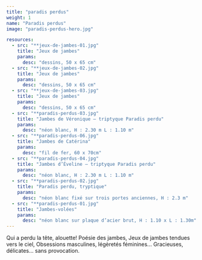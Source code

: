 ```yaml
---
title: "paradis perdus"
weight: 1
name: "Paradis perdus"
image: "paradis-perdus-hero.jpg"

resources:
  - src: "**jeux-de-jambes-01.jpg"
    title: "Jeux de jambes"
    params:
      desc: "dessins, 50 x 65 cm"
  - src: "**jeux-de-jambes-02.jpg"
    title: "Jeux de jambes"
    params:
      desc: "dessins, 50 x 65 cm"
  - src: "**jeux-de-jambes-03.jpg"
    title: "Jeux de jambes"
    params:
      desc: "dessins, 50 x 65 cm"
  - src: "**paradis-perdus-03.jpg"
    title: "Jambes de Véronique — triptyque Paradis perdu"
    params:
      desc: "néon blanc, H : 2.30 m L : 1.10 m"
  - src: "**paradis-perdus-06.jpg"
    title: "Jambes de Catérina"
    params:
      desc: "fil de fer, 60 x 70cm"
  - src: "**paradis-perdus-04.jpg"
    title: "Jambes d’Éveline — triptyque Paradis perdu"
    params:
      desc: "néon blanc, H : 2.30 m L : 1.10 m"
  - src: "**paradis-perdus-02.jpg"
    title: "Paradis perdu, tryptique"
    params:
      desc: "néon blanc fixé sur trois portes anciennes, H : 2.3 m"
  - src: "**paradis-perdus-01.jpg"
    title: "Jambes-volées"
    params:
      desc: "néon blanc sur plaque d’acier brut, H : 1.10 x L : 1.30m"
---
```


Qui a perdu la tête, alouette!
Poésie des jambes,
Jeux de jambes tendues vers le ciel,
Obsessions masculines,
légèretés féminines...
Gracieuses, délicates...
sans provocation.
